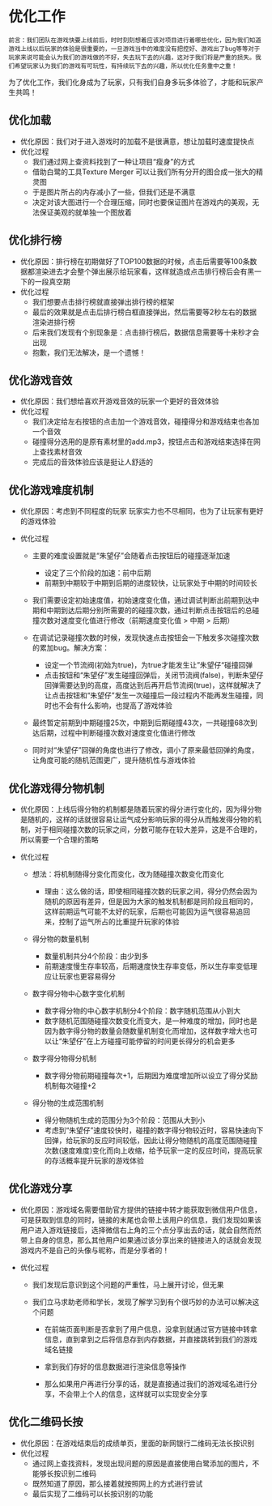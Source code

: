 # 优化工作

`前言：我们团队在游戏快要上线前后，时时刻刻想着应该对项目进行着哪些优化，因为我们知道游戏上线以后玩家的体验是很重要的，一旦游戏当中的难度没有把控好、游戏出了bug等等对于玩家来说可能会认为我们的游戏做的不好，失去玩下去的兴趣，这对于我们将是严重的损失。我们希望玩家认为我们的游戏有可玩性，有持续玩下去的兴趣，所以优化任务重中之重！`

为了优化工作，我们化身成为了玩家，只有我们自身多玩多体验了，才能和玩家产生共鸣！

## 优化加载

- 优化原因：我们对于进入游戏时的加载不是很满意，想让加载时速度提快点
- 优化过程
  - 我们通过网上查资料找到了一种让项目“瘦身”的方式
  - 借助白鹭的工具Texture Merger 可以让我们所有分开的图合成一张大的精灵图
  - 于是图片所占的内存减小了一些，但我们还是不满意
  - 决定对该大图进行一个合理压缩，同时也要保证图片在游戏内的美观，无法保证美观的就单独一个图放着

## 优化排行榜

- 优化原因：排行榜在初期做好了TOP100数据的时候，点击后需要等100条数据都渲染进去才会整个弹出展示给玩家看，这样就造成点击排行榜后会有黑一下的一段真空期
- 优化过程
  - 我们想要点击排行榜就直接弹出排行榜的框架
  - 最后的效果就是点击后排行榜白框直接弹出，然后需要等2秒左右的数据渲染进排行榜
  - 后来我们发现有个别现象是：点击排行榜后，数据信息需要等十来秒才会出现
  - 抱歉，我们无法解决，是一个遗憾！

## 优化游戏音效

- 优化原因：我们想给喜欢开游戏音效的玩家一个更好的音效体验
- 优化过程
  - 我们决定给左右按钮的点击加一个游戏音效，碰撞得分和游戏结束也各加一个音效
  - 碰撞得分选用的是原有素材里的add.mp3，按钮点击和游戏结束选择在网上查找素材音效
  - 完成后的音效体验应该是挺让人舒适的

## 优化游戏难度机制

- 优化原因：考虑到不同程度的玩家 玩家实力也不尽相同，也为了让玩家有更好的游戏体验

- 优化过程

  - 主要的难度设置就是“朱望仔”会随着点击按钮后的碰撞逐渐加速
    - 设定了三个阶段的加速：前中后期
    - 前期到中期较于中期到后期的进度较快，让玩家处于中期的时间较长
  - 我们需要设定初始速度值，初始速度变化值，通过调试判断出前期到达中期和中期到达后期分别所需要的的碰撞次数，通过判断点击按钮后的总碰撞次数对速度变化值进行修改（前期速度变化值 > 中期 > 后期）
  - 在调试记录碰撞次数的时候，发现快速点击按钮会一下触发多次碰撞次数的累加bug。解决方案：
    - 设定一个节流阀(初始为true)，为true才能发生让”朱望仔“碰撞回弹
    - 点击按钮和“朱望仔”发生碰撞回弹后，关闭节流阀(false)，判断朱望仔回弹需要达到的高度，高度达到后再开启节流阀(true)，这样就解决了 让点击按钮和“朱望仔”发生一次碰撞后一段过程内不能再发生碰撞，同时也不会有什么影响，也提高了游戏体验

  - 最终暂定前期到中期碰撞25次，中期到后期碰撞43次，一共碰撞68次到达后期，过程中判断碰撞次数对速度变化值进行修改
  - 同时对“朱望仔”回弹的角度也进行了修改，调小了原来最低回弹的角度，让角度可能的随机范围更广，提升随机性与游戏体验

## 优化游戏得分物机制

- 优化原因：上线后得分物的机制都是随着玩家的得分进行变化的，因为得分物是随机的，这样的话就很容易让运气成分影响玩家的得分从而触发得分物的机制，对于相同碰撞次数的玩家之间，分数可能存在较大差异，这是不合理的，所以需要一个合理的策略

- 优化过程

  - 想法：将机制随得分变化而变化，改为随碰撞次数变化而变化
    - 理由：这么做的话，即使相同碰撞次数的玩家之间，得分仍然会因为随机的原因有差异，但是因为大家的触发机制都是同阶段且相同的，这样前期运气可能不太好的玩家，后期也可能因为运气很容易追回来，控制了运气所占的比重提升玩家的体验

  - 得分物的数量机制
    - 数量机制共分4个阶段：由少到多
    - 前期速度慢生存率较高，后期速度快生存率变低，所以生存率变低理应让玩家也更容易得分
  - 数字得分物中心数字变化机制
    - 数字得分物的中心数字机制分4个阶段：数字随机范围从小到大
    - 数字随机范围随碰撞次数变化而变大，是一种难度的增加，同时也是因为数字得分物的数量会随数量机制变化而增加，这样数字增大也可以让“朱望仔”在上方碰撞可能停留的时间更长得分的机会更多

  - 数字得分物得分机制
    - 数字得分物前期碰撞每次+1，后期因为难度增加所以设立了得分奖励机制每次碰撞+2
  - 得分物的生成范围机制
    - 得分物随机生成的范围分为3个阶段：范围从大到小
    - 考虑到“朱望仔”速度较快时，碰撞的数字得分物较近时，容易快速向下回弹，给玩家的反应时间较低，因此让得分物随机的高度范围随碰撞次数(速度难度)变化而向上收缩，给予玩家一定的反应时间，提高玩家的存活概率提升玩家的游戏体验

## 优化游戏分享

- 优化原因：游戏域名需要借助官方提供的链接中转才能获取到微信用户信息，可是获取到信息的同时，链接的末尾也会带上该用户的信息，我们发现如果该用户进入游戏链接后，选择微信右上角的三个点分享出去的话，就会自然而然带上自身的信息，那么其他用户如果通过该分享出来的链接进入的话就会发现游戏内不是自己的头像与昵称，而是分享者的！

- 优化过程

  - 我们发现后意识到这个问题的严重性，马上展开讨论，但无果

  - 我们立马求助老师和学长，发现了解学习到有个很巧妙的办法可以解决这个问题

    - 在前端页面判断是否拿到了用户信息，没拿到就通过官方链接中转拿信息，直到拿到之后将信息存到内存数据，并直接跳转到我们的游戏域名链接

    - 拿到我们存好的信息数据进行渲染信息等操作
    - 那么如果用户再进行分享的话，就是直接通过我们的游戏域名进行分享，不会带上个人的信息，这样就可以实现安全分享

## 优化二维码长按

- 优化原因：在游戏结束后的成绩单页，里面的新网银行二维码无法长按识别
- 优化过程
  - 通过网上查找资料，发现出现问题的原因是直接使用白鹭添加的图片，不能够长按识别二维码
  - 既然知道了原因，那么接着就按照网上的方式进行尝试
  - 最后实现了二维码可以长按识别的功能













































